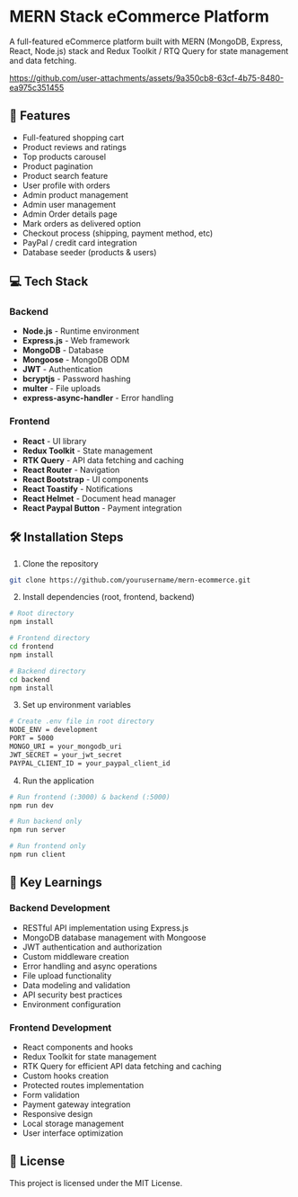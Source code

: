 # MERN Stack eCommerce Platform

A full-featured eCommerce platform built with MERN (MongoDB, Express, React, Node.js) stack and Redux Toolkit / RTQ Query for state management and data fetching.

https://github.com/user-attachments/assets/9a350cb8-63cf-4b75-8480-ea975c351455

## 🚀 Features

- Full-featured shopping cart
- Product reviews and ratings
- Top products carousel
- Product pagination
- Product search feature
- User profile with orders
- Admin product management
- Admin user management
- Admin Order details page
- Mark orders as delivered option
- Checkout process (shipping, payment method, etc)
- PayPal / credit card integration
- Database seeder (products & users)

## 💻 Tech Stack

### Backend
- **Node.js** - Runtime environment
- **Express.js** - Web framework
- **MongoDB** - Database
- **Mongoose** - MongoDB ODM
- **JWT** - Authentication
- **bcryptjs** - Password hashing
- **multer** - File uploads
- **express-async-handler** - Error handling

### Frontend
- **React** - UI library
- **Redux Toolkit** - State management
- **RTK Query** - API data fetching and caching
- **React Router** - Navigation
- **React Bootstrap** - UI components
- **React Toastify** - Notifications
- **React Helmet** - Document head manager
- **React Paypal Button** - Payment integration

## 🛠️ Installation Steps

1. Clone the repository
```bash
git clone https://github.com/yourusername/mern-ecommerce.git
```

2. Install dependencies (root, frontend, backend)
```bash
# Root directory
npm install

# Frontend directory
cd frontend
npm install

# Backend directory
cd backend
npm install
```

3. Set up environment variables
```bash
# Create .env file in root directory
NODE_ENV = development
PORT = 5000
MONGO_URI = your_mongodb_uri
JWT_SECRET = your_jwt_secret
PAYPAL_CLIENT_ID = your_paypal_client_id
```

4. Run the application
```bash
# Run frontend (:3000) & backend (:5000)
npm run dev

# Run backend only
npm run server

# Run frontend only
npm run client
```

## 📱 Key Learnings

### Backend Development
- RESTful API implementation using Express.js
- MongoDB database management with Mongoose
- JWT authentication and authorization
- Custom middleware creation
- Error handling and async operations
- File upload functionality
- Data modeling and validation
- API security best practices
- Environment configuration

### Frontend Development
- React components and hooks
- Redux Toolkit for state management
- RTK Query for efficient API data fetching and caching
- Custom hooks creation
- Protected routes implementation
- Form validation
- Payment gateway integration
- Responsive design
- Local storage management
- User interface optimization

## 📝 License

This project is licensed under the MIT License.
